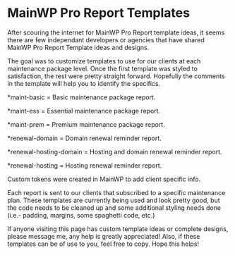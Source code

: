 # MainWP Pro Report Templates
 
After scouring the internet for MainWP Pro Report template ideas, it seems there are few independant developers or agencies that have shared MainWP Pro Report Template ideas and designs. 

The goal was to customize templates to use for our clients at each maintenance package level. Once the first template was styled to satisfaction, the rest were pretty straight forward. Hopefully the comments in the template will help you to identify the specifics.

*maint-basic = Basic maintenance package report.

*maint-ess = Essential maintenance package report.

*maint-prem = Premium maintenance package report.

*renewal-domain = Domain renewal reminder report.

*renewal-hosting-domain = Hosting and domain renewal reminder report.

*renewal-hosting = Hosting renewal reminder report.

Custom tokens were created in MainWP to add client specific info.

Each report is sent to our clients that subscribed to a specific maintenance plan. These templates are currently being used and look pretty good, but the code needs to be cleaned up and some additional styling needs done (i.e.- padding, margins, some spaghetti code, etc.)


If anyone visiting this page has custom template ideas or complete designs, please message me, any help is greatly appreciated! Also, if these templates can be of use to you, feel free to copy. Hope this helps!
